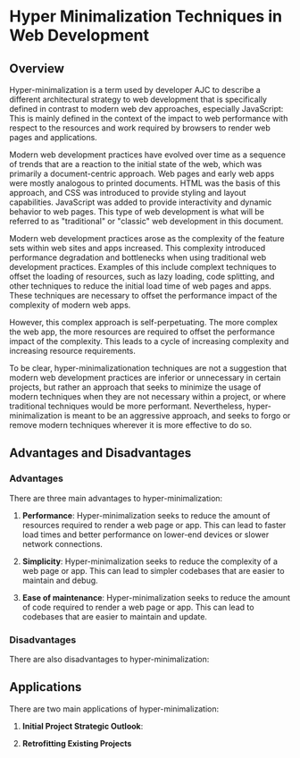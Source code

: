 # Hyper Minimalization Techniques in Web Development

## Overview

Hyper-minimalization is a term used by developer AJC to describe a different architectural strategy to web development that is specifically defined in contrast to modern web dev approaches, especially JavaScript: This is mainly defined in the context of the impact to web performance with respect to the resources and work required by browsers to render web pages and applications.

Modern web development practices have evolved over time as a sequence of trends that are a reaction to the initial state of the web, which was primarily a document-centric approach. Web pages and early web apps were mostly analogous to printed documents. HTML was the basis of this approach, and CSS was introduced to provide styling and layout capabilities. JavaScript was added to provide interactivity and dynamic behavior to web pages. This type of web development is what will be referred to as "traditional" or "classic" web development in this document.

Modern web development practices arose as the complexity of the feature sets within web sites and apps increased. This complexity introduced performance degradation and bottlenecks when using traditional web development practices. Examples of this include complext techniques to offset the loading of resources, such as lazy loading, code splitting, and other techniques to reduce the initial load time of web pages and apps. These techniques are necessary to offset the performance impact of the complexity of modern web apps.

However, this complex approach is self-perpetuating. The more complex the web app, the more resources are required to offset the performance impact of the complexity. This leads to a cycle of increasing complexity and increasing resource requirements.

To be clear, hyper-minimalizationation techniques are not a suggestion that modern web development practices are inferior or unnecessary in certain projects, but rather an approach that seeks to minimize the usage of modern techniques when they are not necessary within a project, or where traditional techniques would be more performant. Nevertheless, hyper-minimalization is meant to be an aggressive approach, and seeks to forgo or remove modern techniques wherever it is more effective to do so.

## Advantages and Disadvantages

### Advantages

There are three main advantages to hyper-minimalization:

1. **Performance**: Hyper-minimalization seeks to reduce the amount of resources required to render a web page or app. This can lead to faster load times and better performance on lower-end devices or slower network connections.

2. **Simplicity**: Hyper-minimalization seeks to reduce the complexity of a web page or app. This can lead to simpler codebases that are easier to maintain and debug.

3. **Ease of maintenance**: Hyper-minimalization seeks to reduce the amount of code required to render a web page or app. This can lead to codebases that are easier to maintain and update.

### Disadvantages

There are also disadvantages to hyper-minimalization:


## Applications

There are two main applications of hyper-minimalization:

1. **Initial Project Strategic Outlook**: 

2. **Retrofitting Existing Projects**